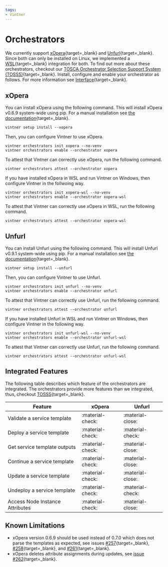 ```yaml
---
tags:
- Vintner
---
```


# Orchestrators

We currently support [xOpera](https://github.com/xlab-si/xopera-opera){target=_blank} and [Unfurl](https://github.com/onecommons/unfurl){target=_blank}.
Since both can only be installed on Linux, we implemented a [WSL](https://docs.microsoft.com/en-us/windows/wsl){target=_blank} integration for both.
To find out more about these orchestrators, checkout our [TOSCA Orchestrator Selection Support System (TOSSS)](https://tosss.opentosca.org){target=_blank}.
Install, configure and enable your orchestrator as follows.
For more information see [Interface](interface.md){target=_blank}.

## xOpera

You can install xOpera using the following command.
This will install xOpera v0.6.9 system-wide using pip.
For a manual installation see [the documentation](https://xlab-si.github.io/xopera-docs/02-cli.html#installation){target=_blank}.

```shell linenums="1"
vintner setup install --xopera
```

Then, you can configure Vintner to use xOpera.

```shell linenums="1"
vintner orchestrators init xopera --no-venv
vintner orchestrators enable --orchestrator xopera
```

To attest that Vintner can correctly use xOpera, run the following command. 

```shell linenums="1"
vintner orchestrators attest --orchestrator xopera
```

If you have installed xOpera in WSL and run Vintner on Windows, then configure Vintner in the follwoing way.

```shell linenums="1"
vintner orchestrators init xopera-wsl --no-venv
vintner orchestrators enable --orchestrator xopera-wsl
```

To attest that Vintner can correctly use xOpera in WSL, run the following command.

```shell linenums="1"
vintner orchestrators attest --orchestrator xopera-wsl
```


## Unfurl

You can install Unfurl using the following command.
This will install Unfurl v0.9.1 system-wide using pip.
For a manual installation see [the documentation](https://docs.unfurl.run/README.html#installation){target=_blank}.

```shell linenums="1"
vintner setup install --unfurl
```

Then, you can configure Vintner to use Unfurl.

```shell linenums="1"
vintner orchestrators init unfurl --no-venv
vintner orchestrators enable --orchestrator unfurl
```

To attest that Vintner can correctly use Unfurl, run the following command.

```shell linenums="1"
vintner orchestrators attest --orchestrator unfurl
```

If you have installed Unfurl in WSL and run Vintner on Windows, then configure Vintner in the following way.

```shell linenums="1"
vintner orchestrators init unfurl-wsl --no-venv
vintner orchestrators enable --orchestrator unfurl-wsl
```

To attest that Vintner can correctly use Unfurl, run the following command.

```shell linenums="1"
vintner orchestrators attest --orchestrator unfurl-wsl
```

## Integrated Features

The following table describes which feature of the orchestrators are integrated. 
The orchestrators provide more features than we integrated, thus, checkout [TOSSS](https://tosss.opentosca.org){target=_blank}.

| Feature                         | xOpera | Unfurl                |
|---------------------------------|-------|-----------------------|
| Validate a service template     | :material-check: | :material-close:      |
| Deploy a service template       | :material-check: | :material-check:      |
| Get service template outputs    | :material-check: | :material-close: |
| Continue a service template     | :material-check: | :material-close:      | 
| Update a service template       | :material-check: | :material-close:      | 
| Undeploy a service template     | :material-check: | :material-check:      |
| Access Node Instance Attributes | :material-check: | :material-close:      |


## Known Limitations 
- xOpera version 0.6.9 should be used instead of 0.7.0 which does not parse the templates as expected, see issues
  [#257](https://github.com/xlab-si/xopera-opera/issues/257){target=_blank},
  [#258](https://github.com/xlab-si/xopera-opera/issues/258){target=_blank}, and
  [#261](https://github.com/xlab-si/xopera-opera/issues/261){target=_blank}.
- xOpera deletes attribute assignments during updates, see [issue #262](https://github.com/xlab-si/xopera-opera/issues/262){target=_blank}.
